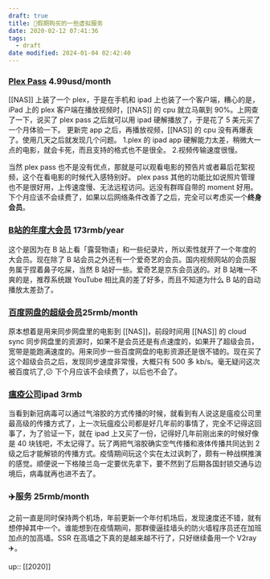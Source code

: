 ```yaml
---
draft: true
title: 🦠假期购买的一些虚拟服务
date: 2020-02-12 07:41:36
tags:
  - draft
date modified: 2024-01-04 02:42:40
---
```


### [Plex Pass](https://www.plex.tv/) 4.99usd/month

[[NAS]] 上装了一个 plex，于是在手机和 ipad 上也装了一个客户端，糟心的是，iPad 上的 plex 客户端在播放视频时，[[NAS]] 的 cpu 就立马飙到 90%。上网查了一下，说买了 plex pass 之后就可以用 ipad 硬解播放了，于是花了 5 美元买了一个月体验一下。
更新完 app 之后，再播放视频，[[NAS]] 的 cpu 没有再爆表了。使用几天之后就发现几个问题。
1.plex 的 ipad app 硬解能力太差，稍微大一点的电影，就会卡死，而且支持的格式也不是很全。
2.视频传输速度很慢。
<!-- more -->
当然 plex pass 也不是没有优点，那就是可以观看电影的预告片或者幕后花絮视频，这个在看电影的时候代入感特别好。
plex pass 其他的功能比如说照片管理也不是很好用，上传速度慢、无法远程访问。远没有群晖自带的 moment 好用。
下个月应该不会续费了，如果以后网络条件改善了之后，完全可以考虑买一个**终身会员**。

### [B站的年度大会员](https://www.bilibili.com/)  173rmb/year

这个是因为在 B 站上看「露营物语」和一些纪录片，所以索性就开了一个年度的大会员。现在除了 B 站会员之外还有一个爱奇艺的会员。国内视频网站的会员服务属于捏着鼻子吃屎，当然 B 站好一些。爱奇艺是京东会员送的。对 B 站唯一不爽的是，推荐系统跟 YouTube 相比真的差了好多，而且不知道为什么 B 站的自动播放太差劲了。

###  [百度网盘的超级会员](https://yun.baidu.com/buy/center#/svip)25rmb/month

原本想着是用来同步网盘里的电影到 [[NAS]]，前段时间用 [[NAS]] 的 cloud sync 同步网盘里的资源时，如果不是会员还是有点速度的，如果开了超级会员，宽带是能跑满速度的。用来同步一些百度网盘的电影资源还是很不错的。现在买了这个超级会员之后，发现同步速度非常慢，大概只有 500 多 kb/s。毫无疑问这次被百度坑了,😕
下个月应该不会续费了，以后也不会了。

###  [瘟疫公司](https://apps.apple.com/cn/app/plague-inc-%E7%98%9F%E7%96%AB%E5%85%AC%E5%8F%B8/id525818839)ipad 3rmb

当看到新冠病毒可以通过气溶胶的方式传播的时候，就看到有人说这是瘟疫公司里最高级的传播方式了，上一次玩瘟疫公司都是好几年前的事情了，完全不记得这回事了，为了验证一下，就在 ipad 上又买了一份，记得好几年前刚出来的时候好像是 40 块钱吧，不太记得了。玩了两把气溶胶确实空气传播和液体传播共同达到 2 级之后才能解锁的传播方式。疫情期间玩这个实在太过讽刺了，颇有一种战棋推演的感觉。顺便说一下格陵兰岛一定要优先拿下，要不然到了后期各国封锁交通与边境后，病毒就再也进不去了。

### ✈️服务 25rmb/month

之前一直是同时保持两个机场，年前更新一个年付机场后，发现速度还不错，就有想停掉其中一个。谁能想到在疫情期间，那群傻逼挂墙头的防火墙程序员还在加班加点的加高墙。SSR 在高墙之下真的是越来越不行了，只好继续备用一个 V2ray✈️。

up:: [[2020]]